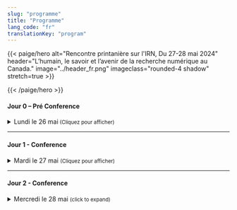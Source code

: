 ```yaml
---
slug: "programme"
title: "Programme"
lang_code: "fr"
translationKey: "program"
---
```

{{< paige/hero
    alt="Rencontre printanière sur l'IRN, Du 27-28 mai 2024"
    header="L’humain, le savoir et l’avenir de la recherche numérique au Canada."
    image="../header_fr.png"
    imageclass="rounded-4 shadow"
    stretch=true >}}

{{< /paige/hero >}}


#### Jour 0 – Pré Conference 

<details>
  <summary class="h5">Lundi le 26 mai<small class="text-muted d-print-none"> (Cliquez pour afficher)</small></summary>
  <div class="container">
    <div class="row mt-2">
      <div class="col-4 col-sm-2 bg-primary text-white">Heure</div>
      <div class="col-3 bg-primary text-white">Lieu</div>
      <div class="col-2 bg-primary text-white">Description</div>
      <div class="col bg-primary text-white"></div>
    </div>
    <div class="row my-3">
      <div class="col-4 col-sm-2 text-nowrap">
        13h30 (3 heures) 
      </div>
      <div class="col-3 ">École de technologie supérieure  </div>
      <div class="col-2 ">Atelier Magic Castle   </div>
      <div class="col "><a href="https://docs.google.com/forms/d/e/1FAIpQLSdkUnZFEvWUTUX4naHZSx_pGKOjP5MA_j3GhVXdR9ebpIHU7w/viewform" target="_blank">formulaire d'inscription</a>   </div>
    </div>
  </div>
</details>

<hr />

#### Jour 1 - Conference 

<details>
  <summary class="h5">Mardi le 27 mai <small class="text-muted d-print-none"> (Cliquez pour afficher)</small></summary>
  <div class="container">
    <div class="row mt-2">
      <div class="col-3 col-sm-2 bg-primary text-white">Heure </div>
      <div class="col-2 bg-primary text-white">Salle </div>
      <div class="col bg-primary text-white">Description</div>
    </div>
    <div class="row my-3">
      <div class="col-3 col-sm-2 text-nowrap">
        8h00 (60 min) 
      </div>
      <div class="col-2 ">Atrium   </div>
      <div class="col ">Inscription    </div>
    </div>
    <div class="row my-4" >
      <div class="col-3 col-sm-2 text-nowrap">
        9h00 (30 min) 
      </div>
      <div class="col-2 "> Amphithéâtre BMO   </div>
      <div class="col ">Discours d’ouverture    </div>
    </div>
    <div class="row my-5.8" > <!--"row my-5" yields un expected spaces.-->
      <div class="col-3 col-sm-2 text-nowrap">
        9h30 (60 min) 
      </div>
      <div class="col-2 "> Amphithéâtre BMO  </div>
      <div class="col ">
        <details>
          <summary class="h6">Conférence: Le rôle de l’IA dans la recherche numérique, considérations éthiques dans l’adoption de l’IA ou prise de décision basée sur les données dans les environnements de recherche 
          </summary>
          <p>
            Dr. Sidney Shapiro
          </p>
          <p>
            Détails des sessions à venir
          </p>
         </details> 
       </div>
    </div>
    <div class="row my-6" style="background-color: #FFE4B5">
      <div class="col-3 col-sm-2 text-nowrap">
        10h30 (30 min) 
      </div>
      <div class="col-2 ">Atrium  </div>
      <div class="col ">Pause     </div>
    </div>
    <div class="row my-7">
      <div class="col-3 col-sm-2 text-nowrap"> 11h00 (15 min)  
      </div>
      <div class="col-2 "> Amphithéâtre BMO  </div>
      <div class="col ">
        <details>
          <summary class="h6">Renforcer les partenariats mondiaux en matière de formation et de développement des compétences : L’Initiative d’échange entre des employés de l’ARDC et de l’Alliance   
          </summary>
          <p>
            Catherine Di Vita, Coordonnatrice de la formation, Alliance de recherche numérique du Canada; Kathryn Unsworth, Manager, Skilled Workforce Development, Australian Research Data Commons 
          </p>
          <p>
            Cette présentation traite des échanges entre les employés de l’Alliance et de l’Australian Research Data Commons. Elle comprend un survol des deux organisations, les priorités et les constats du premier échange, les progrès effectués jusqu’à maintenant ainsi que les plans pour renforcer la collaboration internationale pour la formation et le développement de la main-d’œuvre en IRN dans les deux régions. 
          </p>
        </details> 
      </div>
    </div>
    <div class="row my-8" >
      <div class="col-3 col-sm-2 text-nowrap" > 11h15 (15 min)  
      </div>
      <div class="col-2 "> Amphithéâtre BMO  </div>
      <div class="col ">
        <details>
          <summary class="h6">Optimiser la présentation de rapports sur la formation dans l’écosystème de l’infrastructure de recherche numérique du Canada : un projet pilote mené par ACENET 
          </summary>
          <p>
            Ines Hessler, Dirigeante principale de la Technologie, ACENET
          </p>
          <p>
            Au cours de la dernière décennie, la formation est devenue une partie de plus en plus importante de notre mission, et la demande continue de croître. Pour bonifier nos offres et mieux utiliser les données recueillies, nous avons lancé un projet pilote visant à simplifier et à normaliser les processus de collecte des données et de présentation de rapports. Comme nous ne savons pas encore avec certitude quels indicateurs répondront le mieux aux besoins de l’Alliance pour la présentation de rapports à l’échelle nationale, le projet comprend également un volet collaboratif pour harmoniser notre approche aux attentes de l’ensemble de la Fédération.
          </p>
        </details> 
      </div>
    </div>
    <div class="row my-9" >
      <div class="col-3 col-sm-2 text-nowrap" > 11h30 (15 min) 
        </div>
        <div class="col-2 "> Amphithéâtre BMO  </div>
        <div class="col ">
          <details>
            <summary class="h6">Certification des utilisateurs : faisons-le !
            </summary>
            <p>
              Sergey Mashchenko, Analyste CHP, SHARCNET
            <p>
              Dans cette présentation, nous discuterons des avantages et des inconvénients d’obliger les utilisateurs et utilisatrices à obtenir une certification. Ce peut être une bonne façon de leur donner une formation de base, ce qui réduit le gaspillage de personnel et de ressources de calcul. 
            </p>
          </details> 
        </div>
    </div>
    <div class="row my-10" >
      <div class="col-3 col-sm-2 text-nowrap"> 11h45 (15 min)  
        </div>
        <div class="col-2 "> Amphithéâtre BMO  </div>
        <div class="col ">
          <details>
            <summary class="h6">Redéfinir la découverte de la formation : Présentation du nouveau portail de formation 
            </summary>
            <p>
              Ramses van Zon, Analyste Systèmes HPC, SciNet/ Président, National Training Coordination Council; Chris Want, Programmenu/Analyste, University of Alberta; Catherine Di Vita, Coordonnatrice de la formation, Alliance de recherche numérique du Canada
            </p>
            <p>
              Cette présentation abordera le développement du portail national Explora, particulièrement dans sa première phase : une plateforme centralisée pour la découverte d’événements nationaux de formation sur l’IRN. Nous ferons une démonstration d’Explora, discuterons de la nécessité d’un meilleur accès à la formation, présenterons les défis relatifs au développement et solliciterons les commentaires de la communauté pour façonner les versions ultérieures. 
            </p>
          </details> 
        </div>
    </div>
    <div class="row my-11" style="background-color: #FFE4B5">
      <div class="col-3 col-sm-2 text-nowrap"> 
        12h00 (60 min) 
      </div>
      <div class="col-2 ">Atrium  </div>
      <div class="col ">Dîner      </div>
    </div>
    <div class="row my-12" >
      <div class="col-3 col-sm-2 text-nowrap" > 13h00  (75min )
      </div>
      <div class="col-2 ">  </div>
      <div class="col ">   </div>
    </div>
    <details><!--start of Stream 1 details-->
      <summary class="h6"><strong> Volet 1 : Faire avancer le calcul haute performance </strong>  
          </summary> 
   <div class="row my-13" >
      <div class="col-3 col-sm-2 text-nowrap"> 
        13h00 (30 min) 
      </div>
      <div class="col-2 ">Amphithéâtre BMO   </div>
      <div class="col ">
        <details>
            <summary class="h6">L’avenir du CHP à l’âge de l’IA (grappes IA vs systèmes CHP). Sommes-nous prêts ?)
            </summary>
            <p>
              Roman Baranowski, Architecte logiciel IRN, ARC UBC
            <p>
              Lors de cette table ronde, nous discuterons des différences entre les processus utilisant l’IA et ceux du CHP typique et aborderons les défis à relever afin de tracer une voie à suivre. La communauté de l’Alliance doit être prête; lançons donc la discussion! 
            </p>
          </details> 
      </div>
    </div>
    <div class="row my-14" >
      <div class="col-3 col-sm-2 text-nowrap"> 13h30 (15 min) 
      </div>
      <div class="col-2 "> Amphithéâtre BMO </div>
      <div class="col ">
        <details>
            <summary class="h6">Kubernetes, une évolution naturelle du CIP : Privilégier la complémentarité et non la concurrence 
            </summary>
            <p>
              Shaun Bathgate, Administrateur principal des systèmes de calcul informatique de pointe, Université de Victoria
            <p>
              Kubernetes prend en charge les services interactifs, les architectures de microservices et les tâches éphémères. Cette présentation montre comment il complète le CHP conventionnel en élargissant les types de tâches et en améliorant la flexibilité du déploiement, tout en conservant les avantages du CHP en matière d’ordonnancement en lots et de capacité de calcul pour les établissements de recherche. 
            </p>
          </details> 
      </div>
    </div>
    <div class="row my-15" >
      <div class="col-3 col-sm-2 text-nowrap"> 
        13h45 (15 min) 
      </div>
      <div class="col-2 ">Amphithéâtre BMO  </div>
      <div class="col ">
        <details>
          <summary class="h6">Au-delà de MPI et OpenMP : enseignement de la programmation parallèle en calcul informatique moderne </summary>
          <p>
            Alex Razoumov, Responsable des solutions à la recherche, Université Simon-Fraser (SFU)
          </p>
          <p>
            Depuis 2017, notre formation sur la programmation parallèle a évolué pour passer de MPI et OpenMP à des langages de haut niveau comme Chapel, Julia et Python. Ces cours portent sur le parallélisme sur les cœurs, les nœuds et les processeurs graphiques et offrent des solutions évolutives et faciles à apprendre pour les utilisatrices et utilisateurs novices, sans sacrifier la performance des cadres traditionnels de CHP. 
          </p>
        </details>   
      </div>
    </div>
    <div class="row my-16" >
      <div class="col-3 col-sm-2 text-nowrap"> 
        14h00 (15 min) 
      </div>
      <div class="col-2 ">Amphithéâtre BMO   </div>
      <div class="col ">
        <details>
          <summary class="h6">Calcul informatique et stockage de données à grande échelle : 10 ans, plus de 140 webinaires
          </summary>
          <p>
            Alex Razoumov, Responsable des solutions à la recherche, Université Simon-Fraser (SFU)
          </p>
          <p>
            Nos webinaires sur le calcul informatique ont porté sur nombre d’outils qui optimisent les processus de simulation et de gestion des données. Cet exposé présente quatre outils de CHP et de GDR qui sortent du lot : la visualisation in-situ, la compression de données 3D avec perte, le stockage distribué de jeux de données avec git-annex et DAR (Disk ARchive). 
          </p>
        </details>   
      </div>
    </div>
   </details><!--end of Stream 1 details-->
    <div class="row my-17" >
      <div class="col-3 col-sm-2 text-nowrap" > 
      </div>
      <div class="col-2 ">  </div>
      <div class="col ">   </div>
    </div>
    <details><!--start of Stream 2 details-->
     <summary class="h6"><strong> Volet 2 : Soutenir l’excellence </strong>  
          </summary> 
    <div class="row my-18" >
      <div class="col-3 col-sm-2 text-nowrap"> 
        13h00 (30 min) 
      </div>
      <div class="col-2 ">MB 3.435    </div>
      <div class="col ">
        <details>
            <summary class="h6">Une discussion ouverte sur la communication avec la communauté de recherche 
            </summary>
            <p>
              Marie-Hélène Burle, Spécialiste en solutions de recherche, Université Simon Fraser
            </p>
            <p>
              L’Alliance a deux publics importants : les parties prenantes et les chercheuses et chercheurs. Les premières fournissent le financement, et les seconds, l’expertise. Or, si la communication avec les parties prenantes se passe fort bien, on ne peut pas en dire autant des échanges avec la communauté de recherche. Je vous invite à une table ronde pour en discuter. 
            </p>
          </details> 
      </div>
    </div>
    <div class="row my-19" >
      <div class="col-3 col-sm-2 text-nowrap"> 13h30 (15 min) 
      </div>
      <div class="col-2 "> MB 3.435  </div>
      <div class="col ">
        <details>
            <summary class="h6">Connaître vos clients par les traces de leurs œuvres  
            </summary>
            <p>
              Mark Hahn, Administrateur de Système, Sharcnet-McMaster, Compute Ontario
            </p>
            <p>
              Détails des sessions à venir
            </p>
          </details> 
      </div>
    </div>
    <div class="row my-20" >
      <div class="col-3 col-sm-2 text-nowrap"> 
        13h45 (15 min) 
      </div>
      <div class="col-2 ">MB 3.435   </div>
      <div class="col ">
        <details>
          <summary class="h6">Optimiser l’utilisation des ressources de calcul intensif : s’attaquer au gaspillage dans l’écosystème de l’Alliance </summary>
          <p>
            Moïra Dion, Analyste, Calcul Québec; Hélène Gingras, Analyste, Calcul Québec   
          </p>
          <p>
            Cette présentation porte sur le gaspillage de ressources dans l’écosystème de l’Alliance, en particulier sur les inefficacités des CPU, des GPU et de la mémoire de Narval. Un projet de trois mois a répertorié 125 éléments trop gourmands, établi le coût du gaspillage à 88 605 $, et apporté des améliorations comme des ressources éducatives et des processus simplifiés pour optimiser l’utilisation des ressources et la mobilisation des utilisatrices et utilisateurs. 
          </p>
        </details>   
      </div>
    </div>
    <div class="row my-21"  >
      <div class="col-3 col-sm-2 text-nowrap"> 
        14h00 (15 min)  
      </div>
      <div class="col-2 ">MB 3.435    </div>
      <div class="col ">
        <details>
          <summary class="h6">Surveiller l’utilisation du GPU et les meilleures pratiques en matière de gestion des gaspillages (groupe de travail sur les accélérateurs
          </summary>
          <p>
            Nikolai Sergueev, Analyste CHP, Calcul Québec/Université de Montréal
          </p>
          <p>
            Détails des sessions à venir
          </p>
        </details>   
      </div>
    </div>
   </details><!--end of Stream 2 details-->
        <div class="row my-22" >
      <div class="col-3 col-sm-2 text-nowrap" > 
      </div>
      <div class="col-2 ">  </div>
      <div class="col ">   </div>
    </div>
    <details><!--start of Stream 3 details-->
     <summary class="h6"><strong> Volet 3 : Plateformes pour le progrès </strong>  
          </summary> 
    <div class="row my-23" >
      <div class="col-3 col-sm-2 text-nowrap"> 
        13h00 (30 min)  
      </div>
      <div class="col-2 ">MB 3.445    </div>
      <div class="col ">
        <details>
            <summary class="h6">L’initiative Colibri : vers des services infonuagiques accessibles 
            </summary>
            <p>
              Sarah Cameron-Pesant, Analyste en calcul informatique de pointe, spécialiste des sciences humaines et sociales, Calcul Québec / Université du Québec à Montréal; Lydia Vermeyden, Directrice du développement des nouveaux services, Calcul Québec
            </p>
            <p>
              Détails des sessions à venir
            </p>
          </details> 
      </div>
    </div>
    <div class="row my-24" >
      <div class="col-3 col-sm-2 text-nowrap"> 13h30 (15 min) 
      </div>
      <div class="col-2 "> MB 3.445  </div>
      <div class="col ">
        <details>
            <summary class="h6">Votre modèle de PGD a-t-il besoin d’être réactualisé ? Une approche cybersensible à la gestion des données de recherche 
            </summary>
            <p>
              Luc Letarte, Spécialiste de la cybersécurité et de la conformité en matière de recherche, Université de la Colombie-Britannique
            </p>
            <p>
              Détails des sessions à venir
            </p>
          </details> 
      </div>
    </div>
    <div class="row my-25" >
      <div class="col-3 col-sm-2 text-nowrap"> 
        13h45 (15 min) 
      </div>
      <div class="col-2 ">MB 3.445   </div>
      <div class="col ">
        <details>
          <summary class="h6">Assistant PGD Un présent stable, un avenir évolutif </summary>
          <p>
            Marcus Closen, Responsable de produits, planification de la gestion des données, Alliance de recherche numérique du Canada
          </p>
          <p>
            L’Assistant PGD, la solution canadienne de planification de la gestion des données, offre une plateforme nationale bilingue aux chercheuses et chercheurs du Canada. Cette présentation examine le passé, le présent et l’avenir des PGD au Canada et le potentiel de collaboration accrue entre des plateformes comme l’Assistant PGD et les autres ressources de l’IRN. 
          </p>
        </details>   
      </div>
    </div>
    <div class="row my-26" >
      <div class="col-3 col-sm-2 text-nowrap"> 
        14h00 (15 min) 
      </div>
      <div class="col-2 ">MB 3.445    </div>
      <div class="col ">
        <details>
          <summary class="h6">Adaptation de logiciels ouverts — une occasion d’apprentissage pour les chercheurs et les développeurs  
          </summary>
          <p>
            Danica Evering, Spécialiste de la gestion des données de recherche, McMaster; Richie Motorgeanu, assistant au développement des ressources d'apprentissage, Sherman Centre for Digital Scholarship, McMaster
          </p>
          <p>
           Plus de chercheuses et chercheurs que jamais utilisent l’infrastructure de recherche numérique et les services de calcul informatique de pointe, de gestion des données de recherche et de développement de logiciels de recherche. En prenant pour exemple notre nouvel outil, README Creator, nous explorerons dans cette discussion interactive les défis et les avantages de l’adaptation de logiciels ouverts par une équipe multidisciplinaire de personnel de soutien à la recherche et d’étudiantes et étudiants. Nous terminerons avec une discussion de groupe sur les besoins des chercheuses et chercheurs, besoins auxquels nous pourrions répondre à l’aide d’outils ouverts, de formations ou de documents, ainsi que sur la façon de collaborer entre les piliers tout en offrant des occasions d’apprentissage pratique aux futurs professionnelles et professionnels. 
          </p>
        </details>   
      </div>
    </div>
    </details><!--end of Stream 3 details-->
    <div class="row my-27" style="background-color: #FFE4B5" >
      <div class="col-3 col-sm-2 text-nowrap">
        14h15 (30 min)  
      </div>
      <div class="col-2 ">Atrium  </div>
      <div class="col ">Pause     </div>
    </div>
    <div class="row my-26" >
      <div class="col-3 col-sm-2 text-nowrap"> 
        14h45 (30 min) 
      </div>
      <div class="col-2 ">Amphithéâtre BMO    </div>
      <div class="col ">
        <details>
          <summary class="h6">Démystifier la gestion des données de recherche : vos questions, nos réponses !  
          </summary>
          <p>
            Amanda Tomé, Marcus Closen, Tristan Kuehn, Natalie Williams, Lee Wilson. GDR, Alliance de recherche numérique du Canada
          </p>
          <p>
            La séance interactive de style AMA (Ask Me Anything : toutes les questions sont permises) sur les pratiques et les services de gestion des données de recherche (GDR) stimulera la discussion, dissipera les mythes sur les pratiques de GDR et favorisera la compréhension entre collègues. L’objectif est de renforcer les liens et d’améliorer la compréhension entre les différents domaines fonctionnels de l’écosystème de l’IRN afin de trouver des avenues de collaboration entre la GDR et les autres domaines et de cerner les lacunes en matière de connaissances qui méritent un examen plus approfondi. 
          </p>
        </details>   
      </div>
    </div>
    <div class="row my-27" >
      <div class="col-3 col-sm-2 text-nowrap"> 
        15h15 (15 min) 
      </div>
      <div class="col-2 ">Amphithéâtre BMO    </div>
      <div class="col ">
        <details>
          <summary class="h6">Comment le DFDR fonctionne-t-il réellement ? Aperçu des services de conservation et de préservation 
          </summary>
          <p>
            Natalie Williams, Responsable, services de curation, Alliance de recherche numérique du Canada
          </p>
          <p>
            Des représentantes et représentants de l’équipe de service du DFDR discuteront des façons dont les activités de conservation et de préservation préviennent certains problèmes courants dans la réutilisation des données, ce qui prolonge la durée de vie utile des données de recherche. 
        </details>   
      </div>
    </div>
    <div class="row my-29" >
      <div class="col-3 col-sm-2 text-nowrap"> 
        15h30 (15 min) 
      </div>
      <div class="col-2 ">Amphithéâtre BMO     </div>
      <div class="col ">
        <details>
          <summary class="h6">Créer une communauté interinstitutionnelle et interfonctionnelle de gestion des données de recherche : de la stratégie à la mise en œuvre 
          </summary>
          <p>
            Anneliese Eber, University of Waterloo; Jennifer Abel, University of Calgary; Michael Steeleworthy, Wilfrid Laurier University
          </p>
          <p>
            Au cours d’un atelier national à l’Université de Waterloo, des participantes et participants de bibliothèques, de bureaux de recherche et de services informatiques ont pris part à une discussion animée sur les stratégies de renforcement de la communauté de l’infrastructure de recherche numérique et les défis qui y sont associés. Cette séance présentera les principales recommandations concrètes de l’atelier et encouragera la discussion pour la poursuite de ces efforts collaboratifs.  
          </p>
        </details>   
      </div>
    </div>
     <div class="row my-30" >
      <div class="col-3 col-sm-2 text-nowrap"> 
        15h45 (15 min) 
      </div>
      <div class="col-2 ">Amphithéâtre BMO     </div>
      <div class="col ">
        <details>
          <summary class="h6">Jeter les bases : Projet pilote de gestion des données de recherche nationale (RDM Jumpstart)    
          </summary>
          <p>
            Jennifer Abel, Bibliothécaire responsable de la gestion des données de recherche, Université de Calgary/Groupe national d’experts en formation
          </p>
          <p>
            RDM Jumpstart est un programme national gratuit qui explore les pratiques exemplaires de GDR et présente des outils courants qui favorisent la transparence et la reproductibilité de la recherche. L’édition pilote a eu lieu en mai 2025. Nous explorerons les motivations et le fonctionnement du programme ainsi que les premiers commentaires recueillis. 
          </p>
        </details>   
      </div>
    </div>
      <div class="row my-31" >
      <div class="col-3 col-sm-2 text-nowrap"> 
        16h00 (15 min) 
      </div>
      <div class="col-2 ">Amphithéâtre BMO    </div>
      <div class="col ">
        <details>
          <summary class="h6">Est-ce magique ? Faux : Création de signatures électroniques pour les formats de fichiers de données de recherche   
          </summary>
          <p>
            Amanda Tomé, coordonnatrice de la préservation, Alliance de recherche numérique du Canada
          </p>
          <p>
            Pour évaluer les capacités de préservation et les risques de l’accessibilité à long terme, il faut bien comprendre les formats de fichier. Or, les outils d’identification pour la préservation numérique échouent à reconnaître plusieurs formats de fichier associés aux données de recherche, ce qui entrave une importante étape initiale du processus de préservation. Cette présentation décrira les travaux de l’équipe de préservation numérique, qui développe des signatures de formats de fichier pour aider à l’identification des formats utilisés dans le Dépôt fédéré de données de recherche (DFDR). Nous souhaitons également recevoir des commentaires de l’ensemble de la communauté de l’IRN sur d’autres approches potentielles pour l’identification des formats de fichier. 
          </p>
        </details>   
      </div>
    </div>
      <div class="row my-32" >
      <div class="col-3 col-sm-2 text-nowrap"> 
        16h30  
      </div>
      <div class="col-2 ">ÉTS    </div>
      <div class="col ">
        <details>
          <summary class="h6">Visite des superordinateurs avec Calcul Québec      
          </summary>
          <p>
            <a href="https://events.myconferencesuite.com/ETSTours/reg/landing/" target="_blank">formulaire d'inscription</a> 
          </p>
        </details>   
      </div>
    </div>
    <div class="row my-33" >
      <div class="col-3 col-sm-2 text-nowrap">
        18h00 
      </div>
      <div class="col-2 ">Wienstein & Gavino's 1434 Crescent St, Montreal, Quebec H3G 2B6  </div>
      <div class="col ">Soirée de la rencontre sur l’IRN    </div>
    </div>
  </div>
</details>

<hr />

#### Jour 2 - Conference

<details>
  <summary class="h5">Mercredi le 28 mai  <small class="text-muted d-print-none"> (click to expand)</small></summary>
  <div class="container">
    <div class="row mt-2">
      <div class="col-3 col-sm-2 bg-primary text-white">Heure </div>
      <div class="col-2 bg-primary text-white">Salle </div>
      <div class="col bg-primary text-white">Description</div>
    </div>
      <div class="row my-3" >
      <div class="col-3 col-sm-2 text-nowrap"> 
        9h00 (60 min) 
      </div>
      <div class="col-2 ">Amphithéâtre BMO    </div>
      <div class="col ">
        <details>
          <summary class="h6">Conférence: Les sciences de la santé à l’ère numérique
          </summary>
          <p>
            Dr. Guillaume Bourque, Professeur au Département de Génétique Humaine et Directeur de la Bioinformatique au Centre de Génomique de McGill. Membre du Conseil d’Administration de l’Alliance de Recherche Numérique du Canada.
          </p>
          <p>
            <p>
            <a href="https://alliancecan.ca/en/about/board-directors/guillaume-bourque" target="_blank">lien vers la bio</a> 
          </p>
          </p>
        </details>   
      </div>
    </div>
    <div class="row my-4" >
    <div class="col-3 col-sm-2 text-nowrap"> 
        10h00 (15 min) 
      </div>
      <div class="col-2 ">Amphithéâtre BMO    </div>
      <div class="col ">
        <details>
          <summary class="h6"> Infrastructure de recherche numérique sur les sciences humaines et sociales au Canada : État actuel et orientations futures  
          </summary>
          <p>
            Alyssa Arbuckle, Chargée des subventions liées à l’infrastructure de recherche, Réseau canadien de documentation pour la recherche; James MacGregor, Directeur, Infrastructure et développement de la recherche, Réseau canadien de documentation pour la recherche
          </p>
          <p>
            <p>
            Détails des sessions à venir
          </p>
          </p>
        </details>   
      </div>
    </div>
    <div class="row my-5.8" ><!--"row my-5" yields un expected spaces.-->
      <div class="col-3 col-sm-2 text-nowrap" > 
        10h15 (15 min) 
      </div>
      <div class="col-2 ">Amphithéâtre BMO    </div>
      <div class="col ">
        <details>
          <summary class="h6">Soutien et logiciels qualitatifs pour les chercheurs en sciences humaines et sociales (SHS) 
          </summary>
          <p>
            Lina Harper, Analyste en sciences humaines et sociales, Université McGill; Jérémie Dion, Coordonnateur du projet LibreQDA et candidat au doctorat en STS à l’UQAM
          </p>
          <p>
            <p>
            Détails des sessions à venir 
          </p>
          </p>
        </details>   
      </div>
    </div>
    <div class="row my-6" style="background-color: #FFE4B5">
      <div class="col-3 col-sm-2 text-nowrap">
        10h30 (30 min)  
      </div>
      <div class="col-2 ">Atrium  </div>
      <div class="col ">Pause      </div>
    </div>
    <div class="row my-7" >
      <div class="col-3 col-sm-2 text-nowrap" > 11h00 (75 min)
      </div>
      <div class="col-2 ">  </div>
      <div class="col ">   </div>
    </div>
    <details><!--start of Stream 1 details-->
     <summary class="h6"><strong> Volet 1: Bases solides et sécurisées </strong>  
          </summary> 
    <div class="row my-8" >
      <div class="col-3 col-sm-2 text-nowrap"> 
        11h00 (15 min)  
      </div>
      <div class="col-2 ">Amphithéâtre BMO    </div>
      <div class="col ">
        <details>
            <summary class="h6">Calcul informatique sensible avec SciNet4Health 
            </summary>
            <p>
              SShawn Winnington-Ball, Gestionnaire, Sécurité des systèmes d’information, SciNet, Université de Toronto; Yohai Meiron, analyste des applications scientifiques, SciNet, Université de Toronto 
            <p>
              Détails des sessions à venir 
            </p>
          </details> 
      </div>
    </div>
    <div class="row my-9" >
      <div class="col-3 col-sm-2 text-nowrap"> 11h15 (15 min)  
      </div>
      <div class="col-2 "> Amphithéâtre BMO  </div>
      <div class="col ">
        <details>
            <summary class="h6">Données sécurisées pour la santé (SD4H), un nuage de recherche numérique sécurisé 
            </summary>
            <p>
              Nathalie Aerens, Gestionnaire de plateforme SD4Health, Université McGill; Pierre-Olivier Quirion, Responsable de technologie SD4H, Université McGill – Calcul Québec - SD4H 
            <p>
              Détails des sessions à venir 
            </p>
          </details> 
      </div>
    </div>
    <div class="row my-10" >
      <div class="col-3 col-sm-2 text-nowrap"> 
        11h30 (15 min)   
      </div>
      <div class="col-2 ">Amphithéâtre BMO  </div>
      <div class="col ">
        <details>
          <summary class="h6">Identités fédérées pour plateformes scientifiques à l’aide de CILogon    </summary>
          <p>
            Darren Boss, Analyste principal en calcul informatique, Université de Victoria   
          </p>
          <p>
            Détails des sessions à venir 
          </p>
        </details>   
      </div>
    </div>
    <div class="row my-11" >
      <div class="col-3 col-sm-2 text-nowrap"> 
        11h45 (15 min)  
      </div>
      <div class="col-2 ">Amphithéâtre BMO   </div>
      <div class="col ">
        <details>
          <summary class="h6">Sécurité API 
          </summary>
          <p>
            Ryan McRonald, Gestionnaire de cybersécurité en matière de recherche, Site Arbutus/Université de Victoria 
          </p>
          <p>
            Détails des sessions à venir 
          </p>
        </details>   
      </div>
    </div>
    <div class="row my-12" >
      <div class="col-3 col-sm-2 text-nowrap"> 
        12h00 (15 min)   
      </div>
      <div class="col-2 ">Amphithéâtre BMO    </div>
      <div class="col ">
        <details>
          <summary class="h6">Initiative de gestion de l’accès contrôlé aux données de recherche (CAM) 
          </summary>
          <p>
            Victoria Smith, Gestionnaire, Gouvernance et éthique des données, Alliance de recherche numérique du Canada 
          </p>
          <p>
            Détails des sessions à venir 
          </p>
        </details>   
      </div>
    </div>
  </details><!--end of Stream 1 details-->
    <div class="row my-13" >
      <div class="col-3 col-sm-2 text-nowrap" > 
      </div>
      <div class="col-2 ">  </div>
      <div class="col ">   </div>
    </div>
    <details><!--start of Stream 2 details-->
     <summary class="h6"><strong> Volet 2 : Systèmes innovants </strong>  
          </summary> 
    <div class="row my-14" >
      <div class="col-3 col-sm-2 text-nowrap"> 
        11h00 (15 min) 
      </div>
      <div class="col-2 ">MB 3.435    </div>
      <div class="col ">
        <details>
            <summary class="h6">MonarQ prend son envol
            </summary>
            <p>
              Lydia Vermeyden, Directrice du développement des nouveaux services à la recherche, Calcul Québec
            <p>
              Détails des sessions à venir 
            </p>
          </details> 
      </div>
    </div>
    <div class="row my-15" >
      <div class="col-3 col-sm-2 text-nowrap"> 11:15 am (15 min)  
      </div>
      <div class="col-2 "> MB 3.435  </div>
      <div class="col ">
        <details>
            <summary class="h6">PennyLane-Calculqubec : Rationalisation de la recherche en algorithmes quantiques sur MonarQ 
            </summary>
            <p>
              Samuel Richard, Stagiaire, développement de logiciels, Calcul Québec; Felix-Gabriel Boucher-Luneau, Stagiaire, développement de logiciels, Calcul Québec
            <p>
              Détails des sessions à venir 
            </p>
          </details> 
      </div>
    </div>
    <div class="row my-16" >
      <div class="col-3 col-sm-2 text-nowrap"> 
        11h30 (15 min)   
      </div>
      <div class="col-2 ">MB 3.435   </div>
      <div class="col ">
        <details>
          <summary class="h6">Rationaliser la création de grappes Magic Castle chez calcul Québec à l’aide de Terraform Cloud   </summary>
          <p>
            Maxime Boissonneault, Directeur des services à la recherche et à l’enseignement, Calcul Québec
          <p>
            Détails des sessions à venir 
          </p>
        </details>   
      </div>
    </div>
    <div class="row my-17" >
      <div class="col-3 col-sm-2 text-nowrap"> 
        11h45 (15 min)  
      </div>
      <div class="col-2 ">MB 3.435    </div>
      <div class="col ">
        <details>
          <summary class="h6">A Home Among the Clouds (une maison dans les nuages) 
          </summary>
          <p>
            Jeff Albert, Directeur et architecte, Infrastructure de calcul informatique de pointe, Université de Victoria
          </p>
          <p>
            Détails des sessions à venir 
          </p>
        </details>   
      </div>
    </div>
    <div class="row my-18" >
      <div class="col-3 col-sm-2 text-nowrap"> 
        12h00 (15 min)    
      </div>
      <div class="col-2 ">MB 3.435    </div>
      <div class="col ">
        <details>
          <summary class="h6">État des accélérateurs   
          </summary>
          <p>
            Pawel Pomorski, Analyste CHP, chef du groupe de travail sur les accélérateurs, Sharcnet
          </p>
          <p>
            Détails des sessions à venir 
          </p>
        </details>   
      </div>
    </div>
  </details><!--end of Stream 2 details-->
    <div class="row my-19" >
      <div class="col-3 col-sm-2 text-nowrap" > 
      </div>
      <div class="col-2 ">  </div>
      <div class="col ">   </div>
    </div>
    <details>
    <summary class="h6"><strong> Volet 3 : Renforcer la recherche  </strong>  
          </summary> 
    <div class="row my-20" >
      <div class="col-3 col-sm-2 text-nowrap"> 
        11h00 (15 min) 
      </div>
      <div class="col-2 ">MB 3.445    </div>
      <div class="col ">
        <details>
            <summary class="h6">Mise à jour de la plateforme UseGalaxy Canada 
            </summary>
            <p>
              Carol Gauthier, Gestionnaire de projet/développeuse, Université de Sherbrooke / Calcul Québec 
            <p>
              Détails des sessions à venir
            </p>
          </details> 
      </div>
    </div>
    <div class="row my-21" >
      <div class="col-3 col-sm-2 text-nowrap"> 11h15 (15 min)   
      </div>
      <div class="col-2 "> MB 3.445   </div>
      <div class="col ">
        <details>
            <summary class="h6">CBRAIN, Plateforme de calcul décentralisée sur le Web destinée à la recherche collaborative
            </summary>
            <p>
              Bryan Caron, Directeur, Exploitation et développement (CBRAIN et NeuroHub) et co-IP de NeuroHub, Université McGill
            <p>
              Détails des sessions à venir
            </p>
          </details> 
      </div>
    </div>
    <div class="row my-22" >
      <div class="col-3 col-sm-2 text-nowrap"> 
        11h30 (15 min)  
      </div>
      <div class="col-2 ">MB 3.445    </div>
      <div class="col ">
        <details>
          <summary class="h6">OssecMon — Solution de surveillance et conformité pour environnements Linux avec eBPF    </summary>
          <p>
            Gabriel Lapointe, Analyste de la sécurité, Université McGill 
          <p>
            Détails des sessions à venir
          </p>
        </details>   
      </div>
    </div>
    <div class="row my-23" >
      <div class="col-3 col-sm-2 text-nowrap"> 
        11h45 (15 min)  
      </div>
      <div class="col-2 ">MB 3.445     </div>
      <div class="col ">
        <details>
          <summary class="h6">Calcul de haute performance interactif avec Open OnDemand 
          </summary>
          <p>
            Grigory Shamov, Coordonnateur, Calcul informatique de pointe (CIP), Université du Manitoba, Prairies DRI; James Willis, Analyste d'applications scientifiques, SciNet 
          </p>
          <p>
            Détails des sessions à venir
          </p>
        </details>   
      </div>
    </div>
    <div class="row my-24" >
      <div class="col-3 col-sm-2 text-nowrap"> 
       12h00 (15 min)    
      </div>
      <div class="col-2 ">MB 3.445     </div>
      <div class="col ">
        <details>
          <summary class="h6">De Bash Scripts à GitOps : Automatisation des déploiements de Kubernetes avec ArgoCD 
          </summary>
          <p>
            Shaun Bathgate, Administrateur principal des systèmes de calcul informatique de pointe, Université de Victoria
          </p>
          <p>
            Détails des sessions à venir
          </p>
        </details>   
      </div>
    </div>
    </details><!--end of Stream 3 details-->
    <div class="row my-25" style="background-color: #FFE4B5">
      <div class="col-3 col-sm-2 text-nowrap"> 
        12h15 (60 min) 
      </div>
      <div class="col-2 ">Atrium  </div>
      <div class="col ">Dîner      </div>
    </div>
    <div class="row my-26" >
      <div class="col-3 col-sm-2 text-nowrap"> 
        13h15 (30 min)    
      </div>
      <div class="col-2 ">Amphithéâtre BMO     </div>
      <div class="col ">
        <details>
          <summary class="h6">Mise à jour des projets et initiatives de l’Alliance   
          </summary>
          <p>
            Détails à venir 
          </p>
        </details>   
      </div>
    </div>
    <div class="row my-27" >
      <div class="col-3 col-sm-2 text-nowrap"> 
        1:45 pm (45 min)    
      </div>
      <div class="col-2 ">Amphithéâtre BMO    </div>
      <div class="col ">
        <details>
          <summary class="h6">Discussion avec l’Alliance  
          </summary>
          <p>
            Détails à venir 
          </p>
        </details>   
      </div>
    </div>
    <div class="row my-28" >
      <div class="col-3 col-sm-2 text-nowrap"> 
        2:30 pm (30 min) 
      </div>
      <div class="col-2 ">Amphithéâtre BMO    </div>
      <div class="col ">Mot de clôture de George Ross       </div>
    </div>
    <div class="row my-29">
      <div class="col-3 col-sm-2 text-nowrap"> 
        3:00 pm
      </div>
      <div class="col-2 ">Atrium  </div>
      <div class="col ">Réseautage et fin du programme       </div>
    </div>
  </div>
</details>
 

<!--

### Vers des solutions intégrées pour la recherche numérique

Le thème de la conférence « Vers des solutions intégrées pour la recherche numérique » est né d'un désir d'élaborer un
programme centré sur la collaboration et offrant du contenu qui met l'emphase sur des approches et des solutions
novatrices afin d'éliminer les silos et de promouvoir la synergie.  En fin de compte, nous espérons que cette rencontre
sur l'IRN favorisera une vision commune permettant d'exploiter le plein potentiel de l'infrastructure de recherche
numérique (IRN) au Canada.

#### Soirée de la rencontre sur l'IRN et célébration d'ACENET

Un souper de célébration sera offert aux participantes et participants de la rencontre sur l'IRN le 27 mai 2024.

### Programme

<div class="d-print-none">
  <p>
    Vous pouvez <a target="_blank" href="https://calendar.google.com/calendar/u/0/embed?height=600&wkst=2&ctz=America/Halifax&bgcolor=%23d2ad29&mode=AGENDA&showNav=0&showDate=0&showCalendars=0&showTabs=0&showPrint=0&src=Y19iODhiMWY3MDlmYmIxZDQ2ZDEzZDE5NGE4MWI5MTk2MTNiN2JkMGFkZTY1NjMxMGEzZTkxOTJiYTBhNzIzZTAwQGdyb3VwLmNhbGVuZGFyLmdvb2dsZS5jb20&color=%23009688">consulter le programme</a> ou <a target="_blank" href="https://calendar.google.com/calendar/u/0/r?cid=c_b88b1f709fbb1d46d13d194a81b919613b7bd0ade656310a3e9192ba0a723e00@group.calendar.google.com">vous y abonner</a> avec Google Calendar.
  </p>
  <button class="btn btn-link ps-0" onclick="expandAll(this)">
    <strong>Cliquez ici</strong> pour afficher toutes les sections ci-dessous, de même que toutes les descriptions de séances.
  </button>
</div>
<div class="alert alert-info" role="alert">
  Le programme est en heure de l'Atlantique (UTC-3).
</div>
<hr />

#### Jour 0 - Préconférence

<details>
  <summary class="h5">Dimanche le 26 mai<small class="text-muted d-print-none"> (Cliquez pour afficher)</small></summary>
  <div class="container">
    <div class="row mt-2">
      <div class="col-3 col-sm-2 bg-primary text-white">Heure</div>
      <div class="col-2 bg-primary text-white">Emplacement</div>
      <div class="col bg-primary text-white">Description</div>
    </div>
    <div class="row my-3">
      <div class="col-3 col-sm-2 text-nowrap">
        18:00
        <span class="d-inline d-lg-none"><br />↓<br /></span>
        <span class="d-none d-lg-inline"> - </span>
        21:30
      </div>
      <div class="col-2">Pickford & Black, 1869 Upper Water Street</div>
      <div class="col">
        <details>
          <summary class="h6">Rassemblement informel</summary>
          <ul>
            <li>Tout le monde est bienvenu</li>
            <li>Les participants sont responsables de leur nourriture et de leur boisson</li>
          </ul>
          <p>
            Cette rencontre décontractée vous attendra à votre arrivée à Halifax et vous donnera l’occasion de rencontrer d’autres participant(e)s et profiter de l’accueil chaleureux de la ville.
          </p>
        </details>
      </div>
    </div>
  </div>
</details>

<hr />

#### Jour 1-2 - Conférence

<details>
  <summary class="h5">
    Lundi le 27 mai<small class="text-muted d-print-none"> (Cliquez pour afficher)</small>
  </summary>
  <div class="container">
    <div class="row mt-2">
      <div class="col-3 col-sm-2 bg-primary text-white">Heure</div>
      <div class="col-2 bg-primary text-white">Salle</div>
      <div class="col bg-primary text-white">Description<span class="d-print-none"> (<a class="text-underline text-white" onclick="expand(this)">Cliquez pour tout afficher</a>)</span></div>
    </div>
    <div class="row my-3">
      <div class="col-3 col-sm-2 text-nowrap">8:00<br/>(60 min)</div>
      <div class="col-2">C3</div>
      <div class="col">
        <h6 class="fst-italic">Inscription et déjeuner</h6>
      </div>
    </div>
    <div class="row my-3">
      <div class="col-3 col-sm-2 text-nowrap">9:00<br />(30 min)</div>
      <div class="col-2">C4</div>
      <div class="col">
        <details>
          <summary class="h6">Mot de bienvenue</summary>
          <p>
            George Ross (PDG, Alliance de recherche numérique du Canada)
          </p>
          <p>
            Durant ses plus de 37 ans de carrière, George Ross a travaillé dans une multitude de secteurs, dont la
            consultation, la fonction publique, le développement international, la technologie et la recherche. Il a
            joué un rôle central dans l'établissement de la structure organisationnelle ayant jeté les bases de
            l'Alliance telle qu'on la connaît aujourd'hui. Joignez-vous à lui pour un mot de bienvenue à la Rencontre
            sur l'IRN 2024 et quelques réflexions sur l'avenir de l'Alliance.
          </p>
        </details>
      </div>
    </div>
    <div class="row my-3">
      <div class="col-3 col-sm-2 text-nowrap">9:30<br />(60 min)</div>
      <div class="col-2">C4</div>
      <div class="col">
        <details>
          <summary class="h6">Nouvelles du réseau d'experts de la GDR de l'Alliance</summary>
          <p>
            Animateur : Lee Wilson, directeur de la gestion des données de recherche, Alliance de recherche numérique
            du Canada
          </p>
          <p>
            Dans cette série de présentations éclair, le réseau d'experts de l'Alliance discutera des travaux en cours
            et à venir. Il y aura une période de questions et une discussion ouverte.
          </p>
        </details>
      </div>
    </div>
    <div class="row my-3">
      <div class="col-3 col-sm-2 text-nowrap">10:30<br />(30 min)</div>
      <div class="col-2">C3</div>
      <div class="col">
        <h6 class="fst-italic">Pause</h6>
      </div>
    </div>
    <div class="row my-3">
      <div class="col-3 col-sm-2 text-nowrap">11:00<br />(45 min)</div>
      <div class="col-2">C4</div>
      <div class="col">
        <details>
          <summary class="h6">Vision future de l'IRN</summary>
          <p>
            Felipe Pérez-Jvostov, analyste principal (mobilisation communautaire et planification) Alliance de recherche numérique du Canada
          </p>
          <p>
          L'Alliance est sur le point de soumettre sa vision de l'avenir de l'IRN à Innovation, Sciences et
          Développement économique Canada (ISDE) dans le cadre du renouvellement de son mandat quinquennal. Cette vision
           est centrée sur les données, et elle s'articule autour de la reconnaissance selon laquelle les données sont
           bien plus qu'un sous-produit de la recherche mais un actif national dont la leur valeur doit être maximisée
           pour la création de connaissances et d'impact économique et social. C'est un énorme défi, certes, mais il
           s'agit d'une occasion passionnante pour le Canada de se positionner comme chef de file dans l'économie de la
           connaissance et de tirer parti de sa longue histoire d'excellence en matière de recherche.
          </p>
        </details>
      </div>
    </div>
    <div class="row my-3" style="background-color: rgba(0,255,127,0.1)">
      <div class="col-3 col-sm-2 text-nowrap">11:45<br />(45 min)</div>
      <div class="col-2">C4</div>
      <div class="col">
        <details>
          <summary class="h6">Volet 1 : Introduction au calcul de haute performance (CHP), aux grappes et à l'ordonnancement</summary>
          <p>
            Nathan Wielenga, développeur principal d'intergiciels, Alliance de recherche numérique du Canada</br>
            Kamil Marcinkowski, Université de l'Alberta
          </p>
          <p>
            Ce survol interactif est destiné aux technophiles qui s'initient au CHP et aux néophytes qui aimeraient mieux comprendre le jargon.
          </p>
        </details>
      </div>
    </div>
    <div class="row my-3" style="background-color: rgba(0,127,255,0.1)">
      <div class="col-3 col-sm-2 text-nowrap">11:45<br />(45 min)</div>
      <div class="col-2">102</div>
      <div class="col">
        <details>
          <summary class="h6">Volet 2 : Au croisement de la GDR et de l'IA générative</summary>
          <p>
            Alisa Rod, spécialiste de la gestion des données de recherche, Université McGill<br />
            Sandy Hervieux, bibliothécaire en chef (bibliothèque de droit Nahum-Gelber), Université McGill
          </p>
          <p>
            Peut-on utiliser les outils d'IA pour rédiger des plans de gestion des données, résumer les exigences de
            bailleurs de fonds ou suggérer des structures arborescentes et des conventions d'appellation de fichiers?
            Alisa et Sandy exploreront ce sujet et expliqueront comment on peut utiliser des outils d'IA pour rédiger
            des résumés de congrès, appuyer l'analyse de données, créer des documents descriptifs de données et
            résumer des métadonnées.
          </p>
        </details>
      </div>
    </div>
    <div class="row my-3" style="background-color: rgba(255,127,255,0.1)">
      <div class="col-3 col-sm-2 text-nowrap">11:45<br />(45 min)</div>
      <div class="col-2">103</div>
      <div class="col">
        <details>
          <summary class="h6">Volet 3 : Recherche d'équilibre dans le plus vaste environnement de recherche infonuagique du Canada</summary>
          <p>
            Jeff Albert, gestionnaire et architecte d'infrastructures de CIP, Université de Victoria<br />
            Veronica Augustin, gestionnaire de projets de recherche, Université de Victoria
          </p>
          <p>
            Dans une équipe de CIP hautement efficace, où se situe le point d'équilibre entre les complexités inhérentes
            à son environnement, les priorités opérationnelles et les mises à jour aussi majeures que fréquentes? Jeff
            et Victoria approfondiront ces thèmes.
          </p>
        </details>
      </div>
    </div>
    <div class="row my-3">
      <div class="col-3 col-sm-2 text-nowrap">12:30<br />(60 min)</div>
      <div class="col-2">C5</div>
      <div class="col">
        <h6 class="fst-italic">Dîner</h6>
      </div>
    </div>
    <div class="row my-3">
      <div class="col-3 col-sm-2 text-nowrap">13:30<br />(30 min)</div>
      <div class="col-2">C4</div>
      <div class="col">
        <details>
          <summary class="h6">Séance principale</summary>
          <p>
            John Archibald, Ph. D., Archibald Laboratory for Genome Biology, Université Dalhousie
          </p>
          <p>
            Biologiste moléculaire, John Archibald est un leader reconnu à l'international dans l'étude du mode
            d'interaction et d'échange de gènes des microorganismes dans la nature. Plus récent titulaire de la chaire
            d'excellence en recherche Arthur-B.-McDonald de l'Université Dalhousie, il a contribué à plus de 170
            publications citées plus de 10 000 fois, un fait d'armes remarquable pour un chercheur ayant 20 ans de
            carrière. Il est membre de l'American Academy of Microbiology, dirige l'Institut de génomique comparative et
            a signé deux populaires livres de sciences publiés par Oxford University Press.
          </p>
          <p>
            Il présentera le point de vue d'un chercheur et abordera les difficultés et les occasions à saisir autour du
            point de rencontre entre les ordinateurs et la biologie.
          </p>
        </details>
      </div>
    </div>
    <div class="row my-3">
      <div class="col-3 col-sm-2 text-nowrap">14:00<br />(60 min)</div>
      <div class="col-2">C4</div>
      <div class="col">
        <details>
          <summary class="h6">Nouvelles des équipes nationales de CIP</summary>
          <p>
            Animateur : Patrick Mann, directeur des opérations, Alliance de recherche numérique du Canada
          </p>
          <p>
            Dans cette série de présentations éclair, les équipes nationales présenteront les avancées réalisées durant
            l'année et les plans pour l'année à venir.
          </p>
        </details>
      </div>
    </div>
    <div class="row my-3">
      <div class="col-3 col-sm-2 text-nowrap">15:00<br />(30 min)</div>
      <div class="col-2">C5</div>
      <div class="col">
        <h6 class="fst-italic">Pause</h6>
      </div>
    </div>
    <div class="row my-3">
      <div class="col-3 col-sm-2 text-nowrap">15:30<br />(90 min)</div>
      <div class="col-2">C4</div>
      <div class="col">
        <details>
          <summary class="h6">Cinq chercheurs entrent dans un bar</summary>
          <p>
            Joignez-vous à nous pour une séance interactive et engageante au cours de laquelle nous explorerons les
            réalités de nos chercheuses et chercheurs lorsqu’ils s’orientent dans le paysage de l’infrastructure de
            recherche numérique (IRN). Nous débuterons par une vignette : des chercheuses et chercheurs fictifs, et
            archétypiques se réuniront pour discuter de la manière dont ils utilisent les outils de l’IRN, ainsi que de
            la conduite qu’ils réservent aux difficultés auxquelles ils font face. Nous travaillerons ensuite en petits
            groupes pour discuter des défis que rencontrent les chercheuses et les chercheurs (en personne et en ligne).
            Notre souhait ? Que nous sortions de cette séance collaborative ayant une meilleure compréhension collective
            de chaque pilier (Gestion des données de recherche — GDR, Calcul informatique de pointe — CIP, Logiciels
            de recherche — LR, et cybersécurité) et que cela serve de base à la construction d’une culture permettant
            de proposer des solutions intégrées en matière de recherche numérique.
          </p>
        </details>
      </div>
    </div>
    <div class="row my-3">
      <div class="col-3 col-sm-2 text-nowrap">17:00<br />(60 min)</div>
      <div class="col-2"></div>
      <div class="col">
        <h6 class="fst-italic">rien n'est programmé</h6>
      </div>
    </div>
    <div class="row my-3">
      <div class="col-3 col-sm-2 text-nowrap">
        18:00
        <span class="d-inline d-lg-none"><br />↓<br /></span>
        <span class="d-none d-lg-inline"> - </span>
        21:30
      </div>
      <div class="col-2">Gahan House, 5239 Sackville Street</div>
      <div class="col">
        <details>
          <summary class="h6">Soirée de la rencontre sur l'IRN et célébration des 20 ans d'ACENET</summary>
          <ul>
            <li>Tout le monde est bienvenu, l'inscription est nécessaire</li>
            <li>Repas fourni</li>
          </ul>
          <p>
            Joignez-vous à nous au Gahan House pour un dîner célébrant le 20e anniversaire d’ACENET. Profitez d’une
            soirée où vous dégusterez des plats délicieux, serez en bonne compagnie et écouterez de la musique locale.
          </p>
        </details>
      </div>
    </div>
  </div>
</details>

<details>
  <summary class="h5">
    Mardi le 28 mai<small class="text-muted d-print-none"> (Cliquez pour afficher)</small>
  </summary>
  <div class="container">
    <div class="row mt-2">
      <div class="col-3 col-sm-2 bg-primary text-white">Heure</div>
      <div class="col-2 bg-primary text-white">Salle</div>
      <div class="col bg-primary text-white">Description<span class="d-print-none"> (<a class="text-underline text-white" onclick="expand(this)">Cliquez pour tout afficher</a>)</span></div>
    </div>
    <div class="row my-3">
      <div class="col-3 col-sm-2 text-nowrap">8:00<br />(60 min)</div>
      <div class="col-2">C3</div>
      <div class="col">
        <h6 class="fst-italic">Déjeuner</h6>
      </div>
    </div>
    <div class="row my-3">
      <div class="col-3 col-sm-2 text-nowrap">9:00<br />(15 min)</div>
      <div class="col-2">C4</div>
      <div class="col">
        <details>
          <summary class="h6">Présentation du CQORC (coordonnateur tout-en-un de Calcul Québec, ou <i>Calcul Québec's One Ring Coordinator</i>)</summary>
          <p>
            Maxime Boissonneault, Calcul Québec<br />
            Charles Coulombe, Calcul Québec
          </p>
          <p>
            Comment surmonter les obstacles logistiques que pose l'organisation de plusieurs événements de formation? En
            utilisant l'automatisation! Le CQORC propose une trousse d'outils offrant une pleine automatisation, que
            l'on pense à la création d'événements sur EventBrite ou Zoom, à la génération de liens vers des sondages ou
            à la création de nouveaux canaux Slack.
          </p>
        </details>
      </div>
    </div>
    <div class="row my-3">
      <div class="col-3 col-sm-2 text-nowrap">9:15<br />(15 min)</div>
      <div class="col-2">C4</div>
      <div class="col">
        <details>
          <summary class="h6">Conseil national de coordination de la formation</summary>
          <p>
            Ramses Van zon, président du Conseil national de coordination de la formation
          </p>
          <p>
            Venez découvrir cette entité nouvellement créée ainsi que sa mission, ses buts et notre positionnement, à l'échelle nationale, en matière de formation.
          </p>
        </details>
      </div>
    </div>
    <div class="row my-3">
      <div class="col-3 col-sm-2 text-nowrap">9:30<br />(15 min)</div>
      <div class="col-2">C4</div>
      <div class="col">
        <details>
          <summary class="h6">Recherche d'ACENET pour un portail de formation</summary>
          <p>
            Grace Fishbein, Coordinatrice de formation, ACENET
          </p>
          <p>
            Grace Fishbein présentera les leçons tirées des années de recherche ayant mené à l'instauration du portail
            de formation d'ACENET. Elle parlera des obstacles rencontrés, de la définition des besoins à la livraison du
            projet actuel.
          </p>
        </details>
      </div>
    </div>
    <div class="row my-3">
      <div class="col-3 col-sm-2 text-nowrap">9:45<br />(45 min)</div>
      <div class="col-2">C4</div>
      <div class="col">
        <details>
          <summary class="h6">Panel : La formation à l'IRN</summary>
          <p>
            Modératrice : Catherine Di Vita, coordonnatrice de la formation, Alliance de recherche numérique<br />
            Panélistes :<br />
            Marie-Hélène Burle, spécialiste des solutions de recherche à l’Université Simon Fraser<br />
            Nick Rochlin, spécialiste GDR à l’Advanced Research Computing de l’Université de la Colombie-Britannique<br />
            Ryan McRonald, analyste en cybersécurité Arbutus à l’Université de Victoria<br />
            Grace Fishbein, Coordinatrice de formation, ACENET
          </p>
          <p>
            Joignez-vous à Marie-Hélène, Nick, Ryan, et Grace pour discuter des stratégies de collaboration et des synergies
            opérationnelles en matière de formation liée à l’IRN. Ensemble, ils s’attarderont sur des défis communs,
            cernant des opportunités et explorant la possibilité d’une approche unifiée à la formation.
          </p>
        </details>
      </div>
    </div>
    <div class="row my-3">
      <div class="col-3 col-sm-2 text-nowrap">10:30<br />(30 min)</div>
      <div class="col-2">C5</div>
      <div class="col">
        <h6 class="fst-italic">Pause</h6>
      </div>
    </div>
        <div style="background-color: rgba(0,255,127,0.1)">
      <div class="row my-3">
        <div class="col-3 col-sm-2 text-nowrap">11:00<br />(30 min)</div>
        <div class="col-2">C4</div>
        <div class="col">
          <details>
            <summary class="h6">Volet 1 : Six ans plus tard, la magie opère-t-elle toujours dans le château?</summary>
            <p>
              Félix-Antoine Fortin, directeur du développement logiciel, Calcul Québec
            </p>
            <p>
              Au rassemblement TECC de 2018, Félix-Antoine Fortin a soumis l'idée d'utiliser le nuage pour créer une
              grappe SLURM avec Terraform. Joignez-vous à lui pour une discussion sur l'évolution de Magic Castle dans
              les six dernières années et sur l'état actuel et projeté du logiciel. Cet atelier vous sera profitable,
              que vous maîtrisiez pleinement Magic Castle ou que vous n'ayez aucune idée de quoi il s'agit.
            </p>
          </details>
        </div>
      </div>
      <div class="row my-3">
        <div class="col-3 col-sm-2 text-nowrap">11:30<br />(15 min)</div>
        <div class="col-2">C4</div>
        <div class="col">
          <details>
            <summary class="h6">Volet 1 : Vitesse de Magic Castle : le canari dans la mine</summary>
            <p>
              Étienne Dubeau, Calcul Québec
            </p>
            <p>
              Tel un canari dans une mine, les utilisatrices et utilisateurs de Magic Castle ont signalé à
              l'administration du nuage des problèmes de performance potentiels. Un petit groupe de développement a
              proposé une solution, Project Magic Castle Speed, qui vise à détecter les problèmes qualitatifs de
              performance sur le nuage communautaire avant qu'ils ne soient perceptibles à l'utilisation.
            </p>
          </details>
        </div>
      </div>
      <div class="row my-3">
        <div class="col-3 col-sm-2 text-nowrap">11:45<br />(45 min)</div>
        <div class="col-2">C4</div>
        <div class="col">
          <details>
            <summary class="h6">Volet 1 : Magic Castle : Exploration des cas d'usage non traditionnels</summary>
            <p>
              Maxime Boissonneault, Calcul Québec
            </p>
            <p>
              Maxime Boissonneault décrira la manière dont l'équipe nationale de soutien à la recherche a abordé les cas
              d'usage avancés, notamment en utilisant Magic Castle pour remplacer un nœud de l'architecture par une
              grappe intégrale dans le nuage (avec SLURM, MFA et JupyterHub).
            </p>
          </details>
        </div>
      </div>
    </div>
    <div style="background-color: rgba(0,127,255,0.1)">
      <div class="row my-3">
        <div class="col-3 col-sm-2 text-nowrap">11:00<br />(45 min)</div>
        <div class="col-2">102</div>
        <div class="col">
          <details>
            <summary class="h6">Volet 2 : Collecte de données sur la sécurité des opérations</summary>
            <p>
              Darcy Hodgson, analyste fonctionnel principal (cybersécurité) et Zolboo Erdenebaatar, analyste de données
              en cybersécurité Alliance de recherche numérique du Canada
            </p>
            <p>
              Joignez-vous à Darcy et à Zolboo, qui expliqueront comment nous obtenons des données – des terminaux aux
              grappes OpenSearch – et, plus particulièrement, le traitement appliqué à ces données. Axée sur
              l'architecture et les flux de données favorisant la sécurité des opérations, cette présentation abordera
              le travail de détection des menaces grâce à l'apprentissage machine.
            </p>
          </details>
        </div>
      </div>
      <div class="row my-3">
        <div class="col-3 col-sm-2 text-nowrap">11:45<br />(45 min)</div>
        <div class="col-2">102</div>
        <div class="col">
          <details>
            <summary class="h6">Volet 2 : Capacité d'observation des réseaux à 100 Gb/s</summary>
            <p>
              Ryan McRonald, Université de Victoria (Arbutus)
            </p>
            <p>
              Pourquoi surveiller le trafic sur les réseaux? Pourquoi est-il difficile d'effectuer de la surveillance à
              100 Gb/s? Comment faire de la capture de données sur des réseaux? Que faisons-nous avec toutes ces
              données? Qu'est-ce qui se profile à l'horizon pour la capacité d'observation des réseaux? Joignez-vous à
              Ryan McRonald pour discuter de ces questions et d'autres sujets encore!
            </p>
          </details>
        </div>
      </div>
    </div>
    <div style="background-color: rgba(255,127,255,0.1)">
      <div class="row my-3">
        <div class="col-3 col-sm-2 text-nowrap">11:00<br />(15 min)</div>
        <div class="col-2">103</div>
        <div class="col">
          <details>
            <summary class="h6">Volet 3 : Aperçu du World Data System</summary>
            <p>
              Reyna Jenkyns, directrice associée, World Data System
            </p>
            <p>
              Reyna présentera un aperçu du World Data System (WDS), notamment des certifications pour les dépôts de
              données. Ce système, membre affilié du Conseil international des sciences, est hébergé par Ocean Networks
              Canada de l'Université de Victoria.
            </p>
          </details>
        </div>
      </div>
      <div class="row my-3">
        <div class="col-3 col-sm-2 text-nowrap">11:15<br />(30 min)</div>
        <div class="col-2">103</div>
        <div class="col">
          <details>
            <summary class="h6">
              Volet 3 : Identifiants pérennes (PID) – Qu'est-ce que c'est, et pourquoi est-ce pertinent?
            </summary>
            <p>
              John Aspler, Réseau canadien de documentation pour la recherche (RCDR)
            </p>
            <p>
              À mesure que gagne en maturité l'infrastructure de recherche numérique au Canada, les PID sont une
              composante qui devient de plus en plus importante. Durant cette séance, John Aspler expliquera comment les
              PID peuvent permettre un échange efficace d'information par des systèmes logiciels et en renforcer
              l'interopérabilité. Il expliquera aussi en quoi les PID ont le potentiel de faire épargner beaucoup de
              temps et d'argent aux équipes et aux établissements de recherche, bien qu'ils nécessitent des
              investissements et un processus d'adoption considérables.
            </p>
          </details>
        </div>
      </div>
      <div class="row my-3">
        <div class="col-3 col-sm-2 text-nowrap">11:45<br />(45 min)</div>
        <div class="col-2">103</div>
        <div class="col">
          <details>
            <summary class="h6">Volet 3 : Soutenir la recherche au moyen des Plans de gestion des données et de l'Assistant PGD !</summary>
            <p>
              James Doiron, directeur de la stratégie de gestion des données de recherche, bibliothèque de l'Université
              de l'Alberta, Coprésident du groupe d'experts sur la planification de la gestion des données (GEPGD) de
              l'Alliance<br />
              Luc Letarte, Professionnel certifié de la protection des renseignements confidentiels — Canada
              (CIPP-C, CC) Spécialiste en recherche sensible, calcul informatique de pointe (CIP), Université de la
              Colombie-Britannique
            </p>
            <p>
              Cette séance fournira aux participantes et participants informations, conseils et ressources de soutien
              à la recherche par l'élaboration et la mise en œuvre des plans de gestion des données (PGD). Parmi les
              sujets à aborder, il y aura notamment l'importance et les avantages des PGD, la manière dont ces derniers
              s'intersectent et soutiennent la cybersécurité, et les exigences en constante évolution de la politique de
              gestion des données de recherche (GDR) des trois agences. On y fera également la part belle à la
              plateforme Assistant PGD de l'Alliance de recherche numérique du Canada hébergée au niveau national à la
              bibliothèque de l'Université de l'Alberta, ainsi qu'à un nouveau modèle des PGD mis au point par le groupe
              d'experts sur la planification de la gestion des données (GEPGD) de l'Alliance. Ce nouveau modèle vise
              précisément à aider les chercheuses et chercheurs à répondre aux exigences relatives aux PGD à l'étape de
              présentation de demandes de financement. Des informations supplémentaires sur une grille d'évaluation en
              cours d'élaboration y seront partagées, et du temps sera réservé aux questions et à la
              discussion.
            </p>
          </details>
        </div>
      </div>
    </div>
    <div class="row my-3">
      <div class="col-3 col-sm-2 text-nowrap">12:30<br />(60 min)</div>
      <div class="col-2">C5</div>
      <div class="col">
        <h6 class="fst-italic">Dîner</h6>
      </div>
    </div>
    <div class="row my-3">
      <div class="col-3 col-sm-2 text-nowrap">13:30<br />(30 min)</div>
      <div class="col-2">C4</div>
      <div class="col">
        <details>
          <summary class="h6">Thème liminaire : La cosmologie de précision dans une nouvelle ère fondée sur les données : L'apprentissage automatique va-t-il transformer notre compréhension de l'univers ?</summary>
          <p>
            Laurence Perreault-Levasseur, Ph. D<br />
            Chaire de recherche du Canada en cosmologie informatique et intelligence artificielle
          </p>
          <p>
            Laurence Perreault-Levasseur est professeure adjointe à l'Université de Montréal et membre associée de Mila,
            où elle mène des recherches sur l'élaboration de méthodes d'apprentissage machine et leur application à la
            cosmologie. Elle est aussi chercheuse invitée au Flatiron Institute, à New York, et a été chargée de
            recherche au Center for Computational Astrophysics du Flatiron Institute et boursière postdoctorale du
            KIPAC de l'Université Stanford. Elle est titulaire d'un baccalauréat et d'une maîtrise en sciences de
            l'Université McGill ainsi que d'un doctorat de l'Université de Cambridge, dans le cadre duquel elle a
            travaillé sur l'application de méthodes de la théorie des champs effectifs ouverts au formalisme de
            l'inflation.
          </p>
        </details>
      </div>
    </div>
    <div style="background-color: rgba(0,255,127,0.1)">
      <div class="row my-3">
        <div class="col-3 col-sm-2 text-nowrap">14:00<br />(15 min)</div>
        <div class="col-2">C4</div>
        <div class="col">
          <details>
            <summary class="h6">Volet 1 : Fonds d'Horizon Europe</summary>
            <p>
              Jonathan England, OpenAIRE
            </p>
            <p>
              La population canadienne est désormais admissible aux fonds d'Horizon Europe. Qu'est-ce que cela implique
              pour les infrastructures de données répondant aux critères de financement des boursières et boursiers, et
              quels types de financement pourrions-nous recevoir pour notre travail?
            </p>
          </details>
        </div>
      </div>
      <div class="row my-3">
        <div class="col-3 col-sm-2 text-nowrap">14:15<br />(45 min)</div>
        <div class="col-2">C4</div>
        <div class="col">
          <details>
            <summary class="h6">Volet 1 : Pratiques exemplaires en matière de documentation</summary>
            <p>Kaitlin Newson et Meghan Landry, ACENET</p>
            <p>
              Kaitlin et Meghan aborderont les pratiques exemplaires, la rédaction pour les novices et les utilisatrices
              et utilisateurs non techniques, la mise en forme et l'accessibilité. Soyez des nôtres! Les conférencières
              s'inspireront d'exemples de documents de l'Alliance pour une séance qui s'adressera à quiconque souhaite
              améliorer ses compétences de rédaction technique pour les documents de l'Alliance, les plateformes de GDR,
              les logiciels et la cybersécurité.
            </p>
          </details>
        </div>
      </div>
    </div>
    <div style="background-color: rgba(0,127,255,0.1)">
      <div class="row my-3">
        <div class="col-3 col-sm-2 text-nowrap">14:00<br />(15 min)</div>
        <div class="col-2">102</div>
        <div class="col">
          <details>
            <summary class="h6">Volet 2 : Le point sur le projet UseGalaxy Canada</summary>
            <p>Carol Gauthier, Université de Sherbrooke</p>
            <p>
              Joignez-vous à Carol, qui fera une brève présentation sur la plateforme, son état et son utilisation, et la feuille de route dont s'est dotée UseGalaxy Canada (usegalaxy.ca)
            </p>
          </details>
        </div>
      </div>
      <div class="row my-3">
        <div class="col-3 col-sm-2 text-nowrap">14:15<br />(30 min)</div>
        <div class="col-2">102</div>
        <div class="col">
          <details>
            <summary class="h6">Volet 2 : Les logiciels de recherche : guide du voyageur</summary>
            <p>Félix-Antoine Fortin, directeur du développement logiciel, Calcul Québec</p>
            <p>
              Venez plonger dans l'univers des logiciels de recherche avec Félix-Antoine! Vous découvrirez l'éventail
              de personnes qui conçoivent des logiciels (des chercheuses et chercheurs qui bâtissent leurs propres
              pipelines de données d'analyse aux ingénieures et ingénieurs logiciels qui bâtissent des systèmes
              principaux) et les pratiques exemplaires dans la communauté. Vous réaliserez que, bien sûr, 42, c'est
              vraiment la réponse à tout.
            </p>
          </details>
        </div>
      </div>
      <div class="row my-3">
        <div class="col-3 col-sm-2 text-nowrap">14:45 PM<br />(15 min)</div>
        <div class="col-2">102</div>
        <div class="col">
          <details>
            <summary class="h6">Volet 2 : Tous pour un, un pour tous</summary>
            <p>
              Lucas Nogueira, analyste de l'IA et de l'apprentissage machine, Calcul Québec et Université McGill
            </p>
            <p>
              Dans un bref et intéressant exposé, Lucas décrira certaines ressources de Calcul Québec, dont les options en libre-service supplémentaires, les formations sur le codage efficace et la documentation sur les grappes à l'intention des utilisatrices et utilisateurs des services d'infonuagique de modélisation de l'IA. Résultat? Une amélioration de la gestion des services et de l'utilisation pour tout le monde!
            </p>
          </details>
        </div>
      </div>
    </div>
    <div style="background-color: rgba(255,127,255,0.1)">
      <div class="row my-3">
        <div class="col-3 col-sm-2 text-nowrap">14:00 PM<br />(30 min)</div>
        <div class="col-2">103</div>
        <div class="col">
          <details>
            <summary class="h6">Volet 3 : sous-connexions infonuagiques spécifiques au domaine au sein de l'infrastructure infonuagique de l'Alliance</summary>
            <p>
              JJ Kavelaars et John Ouellette, Conseil national de recherches du Canada
            </p>
            <p>
            CANFAR fournit un service infonuagique spécifique au domaine au sein de l'infrastructure en infonuagique de
            l'Alliance. Quels sont les autres services infonuagiques spécifiques au domaine qui opèrent au sein de
            l'infrastructure infonuagique de l'Alliance? De quels processus communs se servent-ils ? Y a-t-il éclatement
            de ces services infonuagiques et leurs capacités sont-elles partagées? Joignez-vous à JJ et John pour
            examiner ces questions et bien d'autres.
            </p>
          </details>
        </div>
      </div>
      <div class="row my-3">
        <div class="col-3 col-sm-2 text-nowrap">14:30 PM<br />(30 min)</div>
        <div class="col-2">103</div>
        <div class="col">
          <details>
            <summary class="h6">Volet 3 : Transition d'OpenPBS à SLURM… comparaisons des ordonnanceurs</summary>
            <p>
              Roman Baranowski, Université de la Colombie-Britannique
            </p>
            <p>
              Joignez-vous à Roman qui exposera le processus de transition d'OpenPBS à SLURM et comparera les deux
              ordonnanceurs.
            </p>
          </details>
        </div>
      </div>
    </div>
    <div class="row my-3">
      <div class="col-3 col-sm-2 text-nowrap">15:00<br />(30 min)</div>
      <div class="col-2">C5</div>
      <div class="col">
        <h6 class="fst-italic">Pause</h6>
      </div>
    </div>
    <div class="row my-3">
      <div class="col-3 col-sm-2 text-nowrap">15:30<br />(30 min)</div>
      <div class="col-2">C4</div>
      <div class="col">
        <details>
          <summary class="h6">Proposition de modèle d'organisation opérationnelle de l'infrastructure de recherche numérique</summary>
          <p>
            Brock Kahanyshyn, vice-président, Opérations et sécurité, Alliance de recherche numérique du Canada
          </p>
          <p>
            Quelles sont les prochaines étapes? Et comment y parvenir? Joignez-vous à Brock pour la présentation d'une
            feuille de route sur les activités d'IRN.
          </p>
        </details>
      </div>
    </div>
    <div class="row my-3">
      <div class="col-3 col-sm-2 text-nowrap">16:00<br />(30 min)</div>
      <div class="col-2">C4</div>
      <div class="col">
        <details>
          <summary class="h6">Approches en matière de données sensibles dans le paysage de l'IRN </summary>
          <p>
            Victoria Smith, responsable de la gouvernance et de l'éthique des données, Alliance de recherche numérique du Canada
          </p>
          <p>
            Examinons les défis inhérents au soutien à la recherche impliquant des données sensibles, puis explorons-en
            des solutions potentielles fondées sur le rapprochement des piliers de l’IRN.
          </p>
        </details>
      </div>
    </div>
    <div class="row my-3">
      <div class="col-3 col-sm-2 text-nowrap">16:30<br />(30 min)</div>
      <div class="col-2">C4</div>
      <div class="col">
        <details>
          <summary class="h6">Mot de clôture</summary>
          <p>
            Mark Leggott, directeur, relations nationales et internationales, Alliance de recherche numérique du Canada
          </p>
          <p>
            Fort d'une trentaine d'années d'expérience dans le secteur de l'enseignement supérieur, le secteur privé et
            des organismes à but non lucratif, Mark participe depuis longtemps à diverses initiatives internationales,
            notamment celles qui favorisent l'adoption de la science ouverte et du code source ouvert pour stimuler la
            découverte et l'innovation.
          </p>
          <p>
            Avant d'occuper un poste à l'Alliance, Mark assurait la direction générale de Données de recherche Canada,
            une fonction où il facilitait l'adoption de pratiques exemplaires par le milieu canadien de la gestion des
            données de recherche et assurait un lien avec le pendant international de ce milieu. Auparavant, il était
            gestionnaire du programme de gestion des données de recherche de CANARIE, bibliothécaire à l'Université de
            l'Île-du-Prince-Édouard et président de Discovery Garden Inc.
          </p>
        </details>
      </div>
    </div>
    <div class="row my-3">
      <div class="col-3 col-sm-2 text-nowrap">17:00</div>
      <div class="col-2"></div>
      <div class="col">
        <h6 class="fst-italic">Fin de la conférence</h6>
      </div>
    </div>
  </div>
</details>

<script>
  function expandAll(text_button) {
    let all_details = document.getElementsByTagName("details");
    for (let details of all_details) {
      details.setAttribute("open", "")
    }
    text_button.onclick = function() { collapseAll(text_button); }
  }
  function collapseAll(text_button) {
    let all_details = document.getElementsByTagName("details");
    for (let details of all_details) {
      details.removeAttribute("open")
    }
    text_button.onclick = function() { expandAll(text_button); }
  }
  function expand(header) {
    let all_details = header.parentNode.parentNode.parentNode.parentNode.getElementsByTagName("details")
    for (let details of all_details) {
      details.setAttribute("open", "")
    }
    header.text = "Cliquez pour tout fermer";
    header.onclick = function() { collapse(header); }
  }
  function collapse(header) {
    let all_details = header.parentNode.parentNode.parentNode.parentNode.getElementsByTagName("details")
    for (let details of all_details) {
      details.removeAttribute("open")
    }
    header.text = "Cliquez pour tout afficher";
    header.onclick = function() { expand(header); }
  }
</script>

-->
